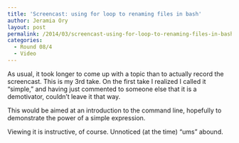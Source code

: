 ```yaml
---
title: 'Screencast: using for loop to renaming files in bash'
author: Jeramia Ory
layout: post
permalink: /2014/03/screencast-using-for-loop-to-renaming-files-in-bash/
categories:
  - Round 08/4
  - Video
---
```

As usual, it took longer to come up with a topic than to actually record the screencast. This is my 3rd take. On the first take I realized I called it &#8220;simple,&#8221; and having just commented to someone else that it is a demotivator, couldn&#8217;t leave it that way.

This would be aimed at an introduction to the command line, hopefully to demonstrate the power of a simple expression.

Viewing it is instructive, of course. Unnoticed (at the time) &#8220;ums&#8221; abound.
